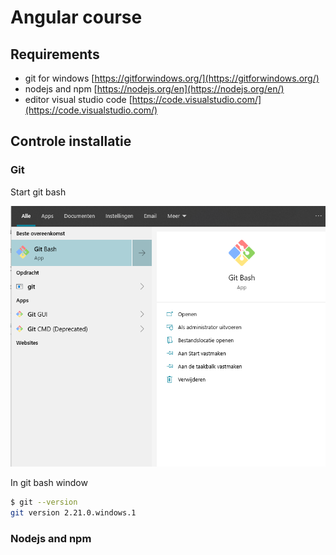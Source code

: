 # Angular course

## Requirements
- git for windows [https://gitforwindows.org/](https://gitforwindows.org/)
- nodejs and npm [https://nodejs.org/en](https://nodejs.org/en/)
- editor visual studio code [https://code.visualstudio.com/](https://code.visualstudio.com/)


## Controle installatie

### Git
Start git bash 

![](images/gitbash.png)

In git bash window
```bash
$ git --version
git version 2.21.0.windows.1
``` 

### Nodejs and npm
```In already opened git bash window
